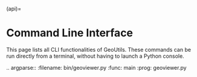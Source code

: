 (api)=
# Command Line Interface

This page lists all CLI functionalities of GeoUtils.
These commands can be run directly from a terminal, without having to launch a Python console.

.. argparse::
   :filename: bin/geoviewer.py
   :func: main
   :prog: geoviewer.py

